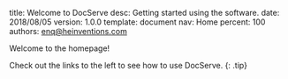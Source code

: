 title:      Welcome to DocServe
desc:       Getting started using the software.
date:       2018/08/05
version:    1.0.0
template:   document
nav:        Home
percent:    100
authors:    enq@heinventions.com


Welcome to the homepage!

Check out the links to the left to see how to use DocServe.
{: .tip}
